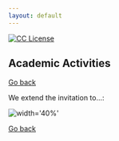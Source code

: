 ```yaml
---
layout: default
---
```

<!-- badges -->
<!-- badges -->
[license-badge]: https://img.shields.io/badge/Licencia-CC-orange
[license]: https://creativecommons.org/licenses/by-nc-sa/3.0/deed.es
[![CC License][license-badge]][license]

## Academic Activities

[Go back](../)

We extend the invitation to...:

![width='40%'](../_poster/CTIM_Pster_20-08.png)
<!---
![width='40%'](figs/QuantaCalaverita.png)
**Figure 1**: Quanta Calaverita 2019. 
--->

<!--- JO: with the original template --->
[Go back](../)



<!--- 

room pass

pr0gr4m4c10n2021_1
pr0gr4m4c10n2021_1


Change Mod password
programacion_2020-1
programacion_2020-1
programacion_2020-1


Chnge mode message

B13nv3n1d0s2020
B13nv3n1d0s2020
B13nv3n1d0s2020




--->
